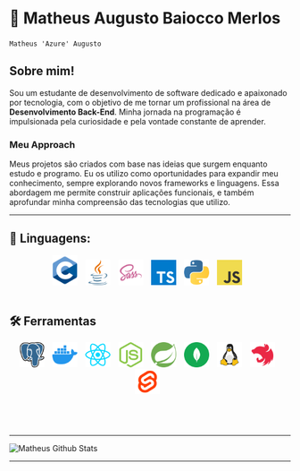 # 🌃 Matheus Augusto Baiocco Merlos

`Matheus 'Azure' Augusto`

## Sobre mim!

Sou um estudante de desenvolvimento de software dedicado e apaixonado por tecnologia, com o objetivo de me tornar um profissional na área de **Desenvolvimento Back-End**. Minha jornada na programação é impulsionada pela curiosidade e pela vontade constante de aprender.

### Meu Approach

Meus projetos são criados com base nas ideias que surgem enquanto estudo e programo. Eu os utilizo como oportunidades para expandir meu conhecimento, sempre explorando novos frameworks e linguagens. Essa abordagem me permite construir aplicações funcionais, e também aprofundar minha compreensão das tecnologias que utilizo.

<hr/>

## 🌙 Linguagens:


<div align="center">
    <img alt="C" width="45px" style="padding-right:10px;" src="img/c-icon.svg">
    <img alt="Java" width="45px" style="padding-right:10px;" src="img/java-icon.svg">
    <img alt="SASS" width="45px" style="padding-right:10px;" src="img/sass-icon.svg">
    <img alt="TypeScript" width="45px" style="padding-right:10px;" src="img/typescript-icon.svg">
    <img alt="Python3" width="45px" style="padding-right:10px;" src="img/python-icon.svg">
    <img alt="JavaScript" width="45px" style="padding-right:10px;" src="img/javascript-icon.svg">
</div>

<br />

## 🛠️ Ferramentas

<div align="center">
    <img alt="PostgreSQL" width="45px" style="padding-right:10px;" src="img/postgresql-icon.svg">
    <img alt="Docker" width="45px" style="padding-right:10px;" src="img/docker-icon.svg">
    <img alt="React.js" width="45px" style="padding-right:10px;" src="img/react-icon.svg">
    <img alt="Node.js" width="45px" style="padding-right:10px;" src="img/nodejs-icon.svg">
    <img alt="Spring" width="45px" style="padding-right:10px;" src="img/spring-icon.svg">
    <img alt="MongoDb" width="45px" style="padding-right:10px;" src="img/mongodb-icon.svg">
    <img alt="Linux" width="45px" style="padding-right:10px;" src="img/linux-icon.svg">
    <img alt="NestJS" width="45px" style="padding-right:10px;" src="img/nestjs-icon.svg">
    <img alt="Svelte" width="45px" style="padding-right:10px;" src="img/svelte-icon.svg">
</div>

#
<br />

<hr/>

![Matheus Github Stats](https://github-readme-stats.vercel.app/api?username=matheus-merlos&show_icons=true&theme=radical)

<hr/>
